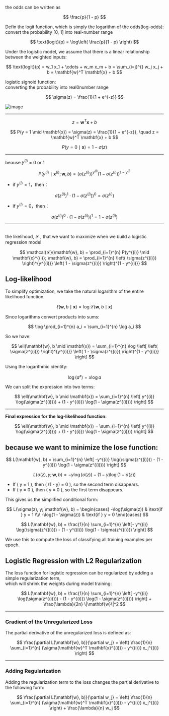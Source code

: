 the odds can be written as 

$$
\frac{p}{1 - p}
$$

Defin the logit function, which is simply the logarithm of the odds(log-odds): <br> 
convert the probability [0, 1] into real-number range <br>

$$
\text{logit}(p) = \log\left( \frac{p}{1 - p} \right)
$$

Under the logistic model, we assume that there is a linear relationship between the weighted inputs: 

$$
\text{logit}(p) = w_1 x_1 + \cdots + w_m x_m + b = \sum_{i=j}^{} w_j x_j + b = \mathbf{w}^T \mathbf{x} + b
$$


logistic signoid function: <br> 
converting the probability into real0number range 

$$
\sigma(z) = \frac{1}{1 + e^{-z}}
$$

![image](https://github.com/user-attachments/assets/9355249f-5731-4621-88ef-747f9c5fc8bf)

---

$$
z = \mathbf{w}^T \mathbf{x} + b
$$



$$
P(y = 1 \mid \mathbf{x}) = \sigma(z) = \frac{1}{1 + e^{-z}}, \quad z = \mathbf{w}^T \mathbf{x} + b
$$

$$
P(y = 0 \mid \mathbf{x}) = 1 - \sigma(z)
$$

---

beause $y^{(i)}$ = 0 or 1 

$$
P(y^{(i)} \mid \mathbf{x}^{(i)}; \mathbf{w}, b)
= \left( \sigma(z^{(i)}) \right)^{y^{(i)}}
  \left( 1 - \sigma(z^{(i)}) \right)^{1 - y^{(i)}}
$$

- if $y^{(i)} = 1$，then：


$$
\sigma(z^{(i)})^1 \cdot (1 - \sigma(z^{(i)}))^0 = \sigma(z^{(i)})
$$


- if $y^{(i)} = 0$，then：


$$
\sigma(z^{(i)})^0 \cdot (1 - \sigma(z^{(i)}))^1 = 1 - \sigma(z^{(i)})
$$



---

##
the likelihood, ℒ ,
that we want to maximize when we build a logistic regression model

$$
\mathcal{ℒ}(\mathbf{w}, b)
= \prod_{i=1}^{n} P(y^{(i)} \mid \mathbf{x}^{(i)}; \mathbf{w}, b)
= \prod_{i=1}^{n}
  \left( \sigma(z^{(i)}) \right)^{y^{(i)}}
  \left( 1 - \sigma(z^{(i)}) \right)^{1 - y^{(i)}}
$$


## Log-likelihood

To simplify optimization, we take the natural logarithm of the entire likelihood function:

$$
\ell(\mathbf{w}, b \mid \mathbf{x}) = \log \mathcal{ℒ }(\mathbf{w}, b \mid \mathbf{x})
$$

Since logarithms convert products into sums:

$$
\log \prod_{i=1}^{n} a_i = \sum_{i=1}^{n} \log a_i
$$

So we have:

$$
\ell(\mathbf{w}, b \mid \mathbf{x}) = \sum_{i=1}^{n}
\log \left[
\left( \sigma(z^{(i)}) \right)^{y^{(i)}}
\left( 1 - \sigma(z^{(i)}) \right)^{1 - y^{(i)}}
\right]
$$

Using the logarithmic identity:

$$
\log(a^x) = x \log a
$$

We can split the expression into two terms:

$$
\ell(\mathbf{w}, b \mid \mathbf{x}) =
\sum_{i=1}^{n} \left[
y^{(i)} \log(\sigma(z^{(i)})) +
(1 - y^{(i)}) \log(1 - \sigma(z^{(i)}))
\right]
$$

---

 **Final expression for the log-likelihood function:**

$$
\ell(\mathbf{w}, b \mid \mathbf{x}) =
\sum_{i=1}^{n} \left[
y^{(i)} \log(\sigma(z^{(i)})) +
(1 - y^{(i)}) \log(1 - \sigma(z^{(i)}))
\right]
$$


## because we want to minimize the lose function: 


$$
L(\mathbf{w}, b) =
\sum_{i=1}^{n}
\left[
-y^{(i)} \log(\sigma(z^{(i)})) -
(1 - y^{(i)}) \log(1 - \sigma(z^{(i)}))
\right]
$$


$$
L(\sigma(z), y; \mathbf{w}, b) = - y \log(\sigma(z)) - (1 - y) \log(1 - \sigma(z))
$$


- If \( y = 1 \), then \( (1 - y) = 0 \), so the second term disappears.
- If \( y = 0 \), then \( y = 0 \), so the first term disappears.

This gives us the simplified conditional form:


$$
L(\sigma(z), y; \mathbf{w}, b) =
\begin{cases}
-\log(\sigma(z)) & \text{if } y = 1 \\\\
-\log(1 - \sigma(z)) & \text{if } y = 0
\end{cases}
$$


$$
L(\mathbf{w}, b) = \frac{1}{n} \sum_{i=1}^{n} \left[-
y^{(i)} \log(\sigma(z^{(i)})) -
(1 - y^{(i)}) \log(1 - \sigma(z^{(i)}))
\right]
$$


We use this to compute the loss of classifying all training examples per epoch.

##  Logistic Regression with L2 Regularization

The loss function for logistic regression can be regularized by adding a simple regularization term,  
which will shrink the weights during model training:

$$
L(\mathbf{w}, b) = \frac{1}{n} \sum_{i=1}^{n} \left[ -y^{(i)} \log(\sigma(z^{(i)})) - (1 - y^{(i)}) \log(1 - \sigma(z^{(i)})) \right] + \frac{\lambda}{2n} \|\mathbf{w}\|^2
$$


---

###  Gradient of the Unregularized Loss

The partial derivative of the unregularized loss is defined as:

$$
\frac{\partial L(\mathbf{w}, b)}{\partial w_j} = \left( \frac{1}{n} \sum_{i=1}^{n} (\sigma(\mathbf{w}^T \mathbf{x}^{(i)}) - y^{(i)}) x_j^{(i)} \right)
$$


---

###  Adding Regularization

Adding the regularization term to the loss changes the partial derivative to the following form:

$$
\frac{\partial L(\mathbf{w}, b)}{\partial w_j} = \left( \frac{1}{n} \sum_{i=1}^{n} (\sigma(\mathbf{w}^T \mathbf{x}^{(i)}) - y^{(i)}) x_j^{(i)} \right) + \frac{\lambda}{n} w_j
$$

